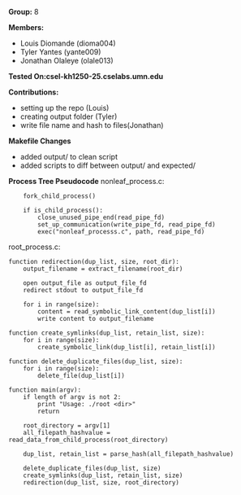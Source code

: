 **Group:** 8

**Members:**
- Louis Diomande (dioma004)
- Tyler Yantes (yante009)
- Jonathan Olaleye (olale013)

**Tested On:csel-kh1250-25.cselabs.umn.edu**

**Contributions:**
- setting up the repo (Louis)
- creating output folder (Tyler)
- write file name and hash to files(Jonathan)

**Makefile Changes**
- added output/ to clean script
- added scripts to diff between output/ and expected/

**Process Tree Pseudocode**
 nonleaf_process.c:

```
    fork_child_process()

    if is_child_process():
        close_unused_pipe_end(read_pipe_fd)
        set_up_communication(write_pipe_fd, read_pipe_fd)
        exec("nonleaf_processs.c", path, read_pipe_fd)

```

root_process.c:

```
function redirection(dup_list, size, root_dir):
    output_filename = extract_filename(root_dir)

    open output_file as output_file_fd
    redirect stdout to output_file_fd

    for i in range(size):
        content = read_symbolic_link_content(dup_list[i])
        write content to output_filename

function create_symlinks(dup_list, retain_list, size):
    for i in range(size):
        create_symbolic_link(dup_list[i], retain_list[i])

function delete_duplicate_files(dup_list, size):
    for i in range(size):
        delete_file(dup_list[i])

function main(argv):
    if length of argv is not 2:
        print "Usage: ./root <dir>"
        return

    root_directory = argv[1]
    all_filepath_hashvalue = read_data_from_child_process(root_directory)

    dup_list, retain_list = parse_hash(all_filepath_hashvalue)

    delete_duplicate_files(dup_list, size)
    create_symlinks(dup_list, retain_list, size)
    redirection(dup_list, size, root_directory)

```
